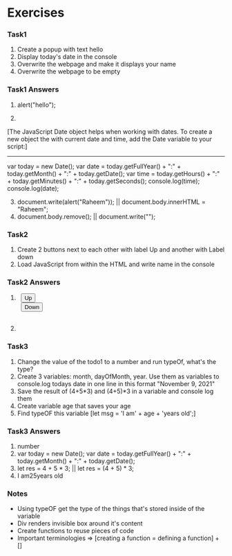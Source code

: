 # Exercises

### Task1

1. Create a popup with text hello
2. Display today's date in the console
3. Overwrite the webpage and make it displays your name
4. Overwrite the webpage to be empty

### Task1 Answers

1. alert("hello");
2. <pre>

[The JavaScript Date object helps when working with dates. To create a new object the with current date and time, add the Date variable to your script:]

-----------------

var today = new Date();
var date = today.getFullYear() + ":" + today.getMonth() + ":" + today.getDate();
var time = today.getHours() + ":" + today.getMinutes() + ":" + today.getSeconds();
console.log(time);
console.log(date);
</pre>

3. document.write(alert("Raheem")); || document.body.innerHTML = "Raheem";
4. document.body.remove(); || document.write("");

### Task2

1. Create 2 buttons next to each other with label Up and another with Label down
2. Load JavaScript from within the HTML and write name in the console

### Task2 Answers

1. <pre>
    <button>Up</button>
    <button>Down</button>

</pre>

2. <pre>
   <script>
    console.log("Raheem");
   </script>

</pre>

### Task3

1. Change the value of the todo1 to a number and run typeOf, what's the type?
2. Create 3 variables: month, dayOfMonth, year. Use them as variables to console.log todays date in one line in this format "November 9, 2021"
3. Save the result of (4+5*3) and (4+5)*3 in a variable and console log them
4. Create variable age that saves your age
5. Find typeOF this variable [let msg = 'I am' + age + 'years old';]

### Task3 Answers

1. number
2. var today = new Date();
var date = today.getFullYear() + ":" + today.getMonth() + ":" + today.getDate();
3. let res = 4 + 5 * 3; || let res = (4 + 5) * 3;
4. I am25years old

### Notes

- Using typeOF get the type of the things that's stored inside of the variable
- Div renders invisible box around it's content
- Create functions to reuse pieces of code
- Important terminologies => [creating a function = defining a function] + []
